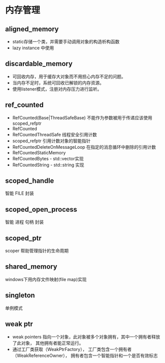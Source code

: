 内存管理
=================================
## aligned_memory ##
* static存储一个类，并需要手动调用对象的构造析构函数
* lazy instance 中使用

## discardable_memory ##
* 可回收内存，用于缓存大对象而不用担心内存不足的问题。
* 当内存不足时，系统可回收已解锁的内存资源。
* 使用listener模式，注册对内存压力进行监听。

## ref_counted ##
* RefCounted(Base|ThreadSafeBase) 不能作为参数被用于传递应该使用scoped_refptr 
* RefCounted
* RefCountedThreadSafe 线程安全引用计数
* scoped_refptr 引用计数对象的智能指针
* RefCountedDeleteOnMessageLoop 在指定的消息循环中删除的引用计数
* RefCountedStaticMemory
* RefCountedBytes - std::vector实现
* RefCountedString - std::string 实现

## scoped_handle ##
智能 FILE 封装

## scoped_open_process ##
智能 进程 句柄 封装

## scoped_ptr ##
scoper 帮助管理指针的生命周期

## shared_memory ##
windows下用内存文件映射(file map)实现

## singleton ##
单例模式

## weak ptr ##
* weak pointers 指向一个对象，此对象被多个对象拥有，其中一个拥有者释放了此对象，
其他拥有者能正常运行。
* 通过工厂类获取（WeakPtrFactory）， 工厂类包含一个拥有者（WeakReferenceOwner），
拥有者包含一个智能指针和一个是否有效标志

